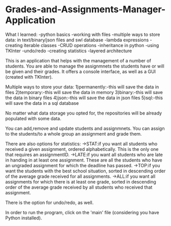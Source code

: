 # Grades-and-Assignments-Manager-Application

What I learned:
-python basics
-working with files
-multiple ways to store data: in text/binary/json files and swl database
-lambda expressions
-creating iterable classes
-CRUD operations
-inheritance in python
-using TKInter
-undo/redo
-creating statistics
-layered architecture

This is an application that helps with the management of a number of students. You are able to manage the assignmnets the students have or will be given and their grades. It offers a console interface, as well as a GUI (created with TKInter). 

Multiple ways to store your data:
1)permanently:-this will save the data in files
2)temporary:-this will save the data in memory
3)binary:-this will save the data in binary files
4)json:-this will save the data in json files
5)sql:-this will save the data in a sql database

No matter what data storage you opted for, the repositories will be already populated with some data.

You can add,remove and update students and assignmnets. You can assign to the students/to a whole group an assignment and grade them.

There are also options for statistics:
	->STAT:if you want all students who received a given assignment, ordered alphabetically. This is the only one that requires an assignmentID.
	->LATE:if you want all students who are late in handing in at least one assignment. These are all the students who have an ungraded assignment for which the deadline has passed.
	->TOP:if you want the students with the best school situation, sorted in descending order of the average grade received for all assignments.
	->ALL:if you want all assignments for which there is at least one grade, sorted in descending order of the average grade received by all students who received that assignment.

There is the option for undo/redo, as well.

In order to run the program, click on the 'main' file (considering you have Python installed).

